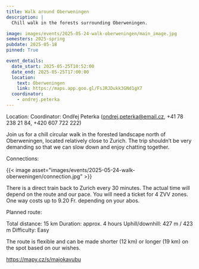 ```yaml
---
title: Walk around Oberweningen
description: |
  Chill walk in the forests surrounding Oberweningen.

image: images/events/2025-05-24-walk-oberweningen/main_image.jpg
semesters: 2025-spring
pubdate: 2025-05-18
pinned: True

event_details:
  date_start: 2025-05-25T10:52:00
  date_end: 2025-05-25T17:00:00
  location:
    text: Oberweningen
    link: https://maps.app.goo.gl/FsJRJDukk3GNd1gX7
  coordinator: 
    - ondrej.peterka
---
```



Location: 
Coordinator: Ondřej Peterka (ondrej.peterka@email.cz, ‪+41 78 238 21 84‬, ‪+420 607 722 222‬)

Join us for a chill circular walk in the forested landscape north of Oberweningen, located relatively close to Zurich. The trip shouldn’t be very demanding so that we can slow down and enjoy chatting together.

Connections:

{{< image asset="images/events/2025-05-24-walk-oberweningen/connection.jpg" >}}


There is a direct train back to Zurich every 30 minutes. The actual time will depend on the route and our pace.
You will need a ticket for 4 ZVV zones. One way costs up to 9.20 Fr. depending on your abos.


Planned route:

Total distance: 15 km
Duration: approx. 4 hours
Uphill/downhill: 427 m / 423 m
Difficulty: Easy

The route is flexible and can be made shorter (12 km) or longer (19 km) on the spot based on our wishes.

https://mapy.cz/s/majokavubu 